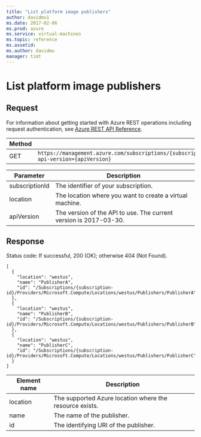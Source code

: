 ```yaml
---
title: "List platform image publishers"
author: davidmu1
ms.date: 2017-02-06
ms.prod: azure
ms.service: virtual-machines
ms.topic: reference
ms.assetid:
ms.author: davidmu
manager: timt
---
```


# List platform image publishers    
    
## Request    

For information about getting started with Azure REST operations including request authentication, see [Azure REST API Reference](../../../index.md).
    
| Method | Request URI |    
|--------|-------------|    
| GET | `https://management.azure.com/subscriptions/{subscriptionId}/providers/Microsoft.Compute/locations/{location}/publishers?api-version={apiVersion}` |

| Parameter | Description |
| --------- | ----------- |
| subscriptionId | The identifier of your subscription. |
| location | The location where you want to create a virtual machine. |
| apiVersion | The version of the API to use. The current version is 2017-03-30. |
    
## Response    

Status code: If successful, 200 (OK); otherwise 404 (Not Found).    
    
```    
[
  {
    "location": "westus",
    "name": "PublisherA",
    "id": "/Subscriptions/{subscription-id}/Providers/Microsoft.Compute/Locations/westus/Publishers/PublisherA"
  },
  {
    "location": "westus",
    "name": "PublisherB",
    "id": "/Subscriptions/{subscription-id}/Providers/Microsoft.Compute/Locations/westus/Publishers/PublisherB"
  },
  {
    "location": "westus",
    "name": "PublisherC",
    "id": "/Subscriptions/{subscription-id}/Providers/Microsoft.Compute/Locations/westus/Publishers/PublisherC"
  }
]
```    
    
| Element name | Description |    
|--------------|-------------|  
| location | The supported Azure location where the resource exists. |   
| name | The name of the publisher. |    
| id | The identifying URI of the publisher. |    